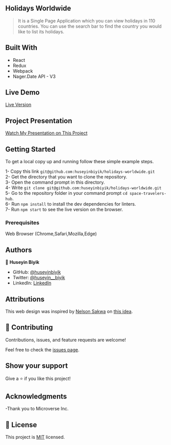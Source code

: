 ## Holidays Worldwide

> It is a Single Page Application which you can view holidays in 110 countries. You can use the search bar to find the country you would like to list its holidays.

## Built With

- React
- Redux
- Webpack
- Nager.Date API - V3

## Live Demo

[Live Version](https://huseyinbiyik.github.io/holidays-worldwide/) <br>

## Project Presentation

[Watch My Presentation on This Project](https://www.loom.com/share/5f82f0cc818c442fbe34252e80e9a179)

## Getting Started

To get a local copy up and running follow these simple example steps.

1- Copy this link `git@github.com:huseyinbiyik/holidays-worldwide.git` <br>
2- Get the directory that you want to clone the repository. <br>
3- Open the command prompt in this directory. <br>
4- Write `git clone git@github.com:huseyinbiyik/holidays-worldwide.git` <br>
5- Go to the repository folder in your command prompt `cd space-travelers-hub`. <br>
6- Run `npm install` to install the dev dependencies for linters. <br>
7- Run `npm start` to see the live version on the browser.

### Prerequisites

Web Browser (Chrome,Safari,Mozilla,Edge)

## Authors

👤 **Huseyin Biyik**

- GitHub: [@huseyinbiyik](https://github.com/huseyinbiyik)
- Twitter: [@huseyin__biyik](https://twitter.com/huseyin__biyik)
- LinkedIn: [LinkedIn](https://www.linkedin.com/in/huseyin-b%C4%B1y%C4%B1k/)

## Attributions

This web design was inspired by [Nelson Sakwa](https://www.behance.net/sakwadesignstudio)
on [this idea](https://www.behance.net/gallery/31579789/Ballhead-App-(Free-PSDs)).

## 🤝 Contributing

Contributions, issues, and feature requests are welcome!

Feel free to check the [issues page](../../issues/).

## Show your support

Give a ⭐️ if you like this project!

## Acknowledgments

-Thank you to Microverse Inc.

## 📝 License

This project is [MIT](./LICENSE.md) licensed.

